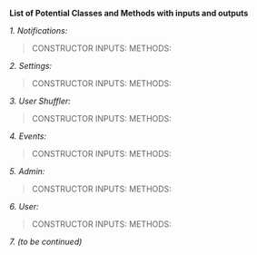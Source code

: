 **List of Potential Classes and Methods with inputs and outputs**

*1. Notifications:*

> CONSTRUCTOR INPUTS:
> METHODS:


*2. Settings:*

> CONSTRUCTOR INPUTS:
> METHODS:


*3. User Shuffler:*

> CONSTRUCTOR INPUTS:
> METHODS:


*4. Events:*

> CONSTRUCTOR INPUTS:
> METHODS:


*5. Admin:*

> CONSTRUCTOR INPUTS:
> METHODS:


*6. User:*

> CONSTRUCTOR INPUTS:
> METHODS:


*7. (to be continued)*
